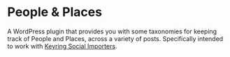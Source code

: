# People & Places
A WordPress plugin that provides you with some taxonomies for keeping track of People and Places, across a variety of posts. Specifically intended to work with [Keyring Social Importers](https://wordpress.org/plugins/keyring-social-importers/).
